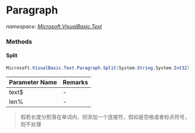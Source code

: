 ﻿# Paragraph
_namespace: <a href="#" onClick="load('/docs/Microsoft.VisualBasic.Text/index.md')">Microsoft.VisualBasic.Text</a>_





### Methods

#### Split
```csharp
Microsoft.VisualBasic.Text.Paragraph.Split(System.String,System.Int32)
```


|Parameter Name|Remarks|
|--------------|-------|
|text$|-|
|len%|-|

> 
>  假若长度分割落在单词内，则添加一个连接符，假如是空格或者标点符号，则不处理
>  


